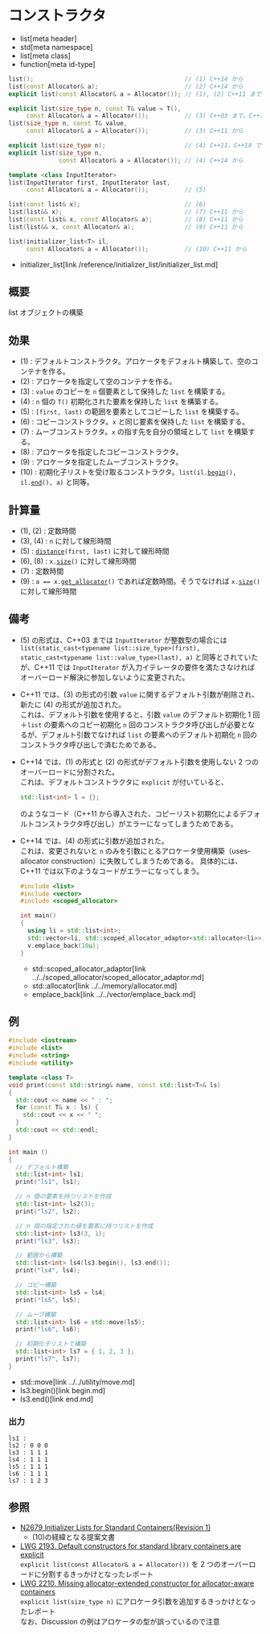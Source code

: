 # コンストラクタ
* list[meta header]
* std[meta namespace]
* list[meta class]
* function[meta id-type]

```cpp
list();                                          // (1) C++14 から
list(const Allocator& a);                        // (2) C++14 から
explicit list(const Allocator& a = Allocator()); // (1), (2) C++11 まで。C++14 で削除

explicit list(size_type n, const T& value = T(),
     const Allocator& a = Allocator());          // (3) C++03 まで。C++11 で削除
list(size_type n, const T& value,
     const Allocator& a = Allocator());          // (3) C++11 から

explicit list(size_type n);                      // (4) C++11。C++14 で削除
explicit list(size_type n,
              const Allocator& a = Allocator()); // (4) C++14 から

template <class InputIterator>
list(InputIterator first, InputIterator last,
     const Allocator& a = Allocator());          // (5)

list(const list& x);                             // (6)
list(list&& x);                                  // (7) C++11 から
list(const list& x, const Allocator& a);         // (8) C++11 から
list(list&& x, const Allocator& a);              // (9) C++11 から

list(initializer_list<T> il,
     const Allocator& a = Allocator());          // (10) C++11 から
```
* initializer_list[link /reference/initializer_list/initializer_list.md]


## 概要
list オブジェクトの構築


## 効果
- (1) : デフォルトコンストラクタ。アロケータをデフォルト構築して、空のコンテナを作る。
- (2) : アロケータを指定して空のコンテナを作る。
- (3) : `value` のコピーを `n` 個要素として保持した `list` を構築する。
- (4) : `n` 個の `T()` 初期化された要素を保持した `list` を構築する。
- (5) : `[first, last)` の範囲を要素としてコピーした `list` を構築する。
- (6) : コピーコンストラクタ。`x` と同じ要素を保持した `list` を構築する。
- (7) : ムーブコンストラクタ。`x` の指す先を自分の領域として `list` を構築する。
- (8) : アロケータを指定したコピーコンストラクタ。
- (9) : アロケータを指定したムーブコンストラクタ。
- (10) : 初期化子リストを受け取るコンストラクタ。`list(il.`[`begin`](../../initializer_list/begin.md)`(), il.`[`end`](../../initializer_list/end.md)`(), a)` と同等。


## 計算量
- (1), (2) : 定数時間
- (3), (4) : `n` に対して線形時間
- (5) : [`distance`](/reference/iterator/distance.md)`(first, last)` に対して線形時間
- (6), (8) : `x.`[`size`](size.md)`()` に対して線形時間
- (7) : 定数時間
- (9) : `a == x.`[`get_allocator`](get_allocator.md)`()` であれば定数時間。そうでなければ `x.`[`size`](size.md)`()` に対して線形時間


## 備考
- (5) の形式は、C++03 までは `InputIterator` が整数型の場合には `list(static_cast<typename list::size_type>(first), static_cast<typename list::value_type>(last), a)` と同等とされていたが、C++11 では `InputIterator` が入力イテレータの要件を満たさなければオーバーロード解決に参加しないように変更された。
- C++11 では、(3) の形式の引数 `value` に関するデフォルト引数が削除され、新たに (4) の形式が追加された。  
	これは、デフォルト引数を使用すると、引数 `value` のデフォルト初期化 1 回＋`list` の要素へのコピー初期化 `n` 回のコンストラクタ呼び出しが必要となるが、デフォルト引数でなければ `list` の要素へのデフォルト初期化 `n` 回のコンストラクタ呼び出しで済むためである。

- C++14 では、(1) の形式と (2) の形式がデフォルト引数を使用しない 2 つのオーバーロードに分割された。  
	これは、デフォルトコンストラクタに `explicit` が付いていると、

    ```cpp
    std::list<int> l = {};
    ```

	のようなコード（C++11 から導入された、コピーリスト初期化によるデフォルトコンストラクタ呼び出し）がエラーになってしまうためである。

- C++14 では、(4) の形式に引数が追加された。  
	これは、変更されないと `n` のみを引数にとるアロケータ使用構築（uses-allocator construction）に失敗してしまうためである。
	具体的には、C++11 では以下のようなコードがエラーになってしまう。

    ```cpp example
    #include <list>
    #include <vector>
    #include <scoped_allocator>

    int main()
    {
      using li = std::list<int>;
      std::vector<li, std::scoped_allocator_adaptor<std::allocator<li>>> v;
      v.emplace_back(10u);
    }
    ```
    * std::scoped_allocator_adaptor[link ../../scoped_allocator/scoped_allocator_adaptor.md]
    * std::allocator[link ../../memory/allocator.md]
    * emplace_back[link ../../vector/emplace_back.md]


## 例
```cpp example
#include <iostream>
#include <list>
#include <string>
#include <utility>

template <class T>
void print(const std::string& name, const std::list<T>& ls)
{
  std::cout << name << " : ";
  for (const T& x : ls) {
    std::cout << x << " ";
  }
  std::cout << std::endl;
}

int main ()
{
  // デフォルト構築
  std::list<int> ls1;
  print("ls1", ls1);

  // n 個の要素を持つリストを作成
  std::list<int> ls2(3);
  print("ls2", ls2);

  // n 個の指定された値を要素に持つリストを作成
  std::list<int> ls3(3, 1);
  print("ls3", ls3);

  // 範囲から構築
  std::list<int> ls4(ls3.begin(), ls3.end());
  print("ls4", ls4);

  // コピー構築
  std::list<int> ls5 = ls4;
  print("ls5", ls5);

  // ムーブ構築
  std::list<int> ls6 = std::move(ls5);
  print("ls6", ls6);

  // 初期化子リストで構築
  std::list<int> ls7 = { 1, 2, 3 };
  print("ls7", ls7);
}
```
* std::move[link ../../utility/move.md]
* ls3.begin()[link begin.md]
* ls3.end()[link end.md]

### 出力
```
ls1 : 
ls2 : 0 0 0 
ls3 : 1 1 1 
ls4 : 1 1 1 
ls5 : 1 1 1 
ls6 : 1 1 1 
ls7 : 1 2 3 
```


## 参照
- [N2679 Initializer Lists for Standard Containers(Revision 1)](http://www.open-std.org/jtc1/sc22/wg21/docs/papers/2008/n2679.pdf)
    - (10)の経緯となる提案文書
- [LWG 2193. Default constructors for standard library containers are explicit](http://cplusplus.github.io/LWG/lwg-defects.html#2193)  
	`explicit list(const Allocator& a = Allocator())` を 2 つのオーバーロードに分割するきっかけとなったレポート
- [LWG 2210. Missing allocator-extended constructor for allocator-aware containers](http://cplusplus.github.io/LWG/lwg-defects.html#2210)  
	`explicit list(size_type n)` にアロケータ引数を追加するきっかけとなったレポート  
	なお、Discussion の例はアロケータの型が誤っているので注意
